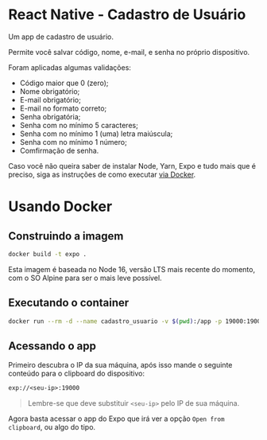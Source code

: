 # React Native - Cadastro de Usuário

Um app de cadastro de usuário.

Permite você salvar código, nome, e-mail, e senha no próprio dispositivo.

Foram aplicadas algumas validações:

- Código maior que 0 (zero);
- Nome obrigatório;
- E-mail obrigatório;
- E-mail no formato correto;
- Senha obrigatória;
- Senha com no mínimo 5 caracteres;
- Senha com no mínimo 1 (uma) letra maiúscula;
- Senha com no mínimo 1 número;
- Comfirmação de senha.

Caso você não queira saber de instalar Node, Yarn, Expo e tudo mais que é
preciso, siga as instruções de como executar [via Docker](#usando-docker).

# Usando Docker

## Construindo a imagem

```bash
docker build -t expo .
```
Esta imagem é baseada no Node 16, versão LTS mais recente do momento, com o SO
Alpine para ser o mais leve possível.

## Executando o container

```bash
docker run --rm -d --name cadastro_usuario -v $(pwd):/app -p 19000:19000 expo sh ./start.sh
```

## Acessando o app

Primeiro descubra o IP da sua máquina, após isso mande o seguinte conteúdo para
o clipboard do dispositivo:

```txt
exp://<seu-ip>:19000
```

> Lembre-se que deve substituir `<seu-ip>` pelo IP de sua máquina.

Agora basta acessar o app do Expo que irá ver a opção `Open from clipboard`,
ou algo do tipo.
